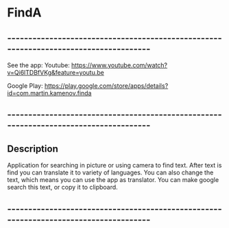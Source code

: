 # FindA
## -------------------------------------------------------------------------------------
See the app:
Youtube: https://www.youtube.com/watch?v=Qi6lTDBfVKg&feature=youtu.be

Google Play: https://play.google.com/store/apps/details?id=com.martin.kamenov.finda
## -------------------------------------------------------------------------------------
## Description

Application for searching in picture or using camera to find text.
After text is find you can translate it to variety of languages. You can also change the text,
which means you can use the app as translator. You can make google search this text,
or copy it to clipboard.
## -------------------------------------------------------------------------------------
